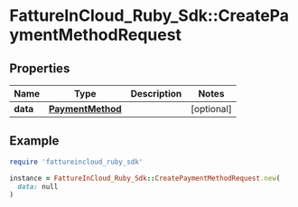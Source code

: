 # FattureInCloud_Ruby_Sdk::CreatePaymentMethodRequest

## Properties

| Name | Type | Description | Notes |
| ---- | ---- | ----------- | ----- |
| **data** | [**PaymentMethod**](PaymentMethod.md) |  | [optional] |

## Example

```ruby
require 'fattureincloud_ruby_sdk'

instance = FattureInCloud_Ruby_Sdk::CreatePaymentMethodRequest.new(
  data: null
)
```

